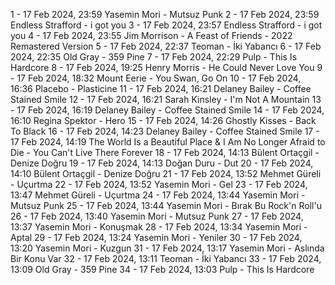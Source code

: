 1 - 17 Feb 2024, 23:59	Yasemin Mori - Mutsuz Punk
2 - 17 Feb 2024, 23:59	Endless Strafford - i got you
3 - 17 Feb 2024, 23:57	Endless Strafford - i got you
4 - 17 Feb 2024, 23:55	Jim Morrison - A Feast of Friends - 2022 Remastered Version
5 - 17 Feb 2024, 22:37	Teoman - İki Yabancı
6 - 17 Feb 2024, 22:35	Old Gray - 359 Pine
7 - 17 Feb 2024, 22:29	Pulp - This Is Hardcore
8 - 17 Feb 2024, 19:25	Henry Morris - He Could Never Love You
9 - 17 Feb 2024, 18:32	Mount Eerie - You Swan, Go On
10 - 17 Feb 2024, 16:36	Placebo - Plasticine
11 - 17 Feb 2024, 16:21	Delaney Bailey - Coffee Stained Smile
12 - 17 Feb 2024, 16:21	Sarah Kinsley - I'm Not A Mountain
13 - 17 Feb 2024, 16:19	Delaney Bailey - Coffee Stained Smile
14 - 17 Feb 2024, 16:10	Regina Spektor - Hero
15 - 17 Feb 2024, 14:26	Ghostly Kisses - Back To Black
16 - 17 Feb 2024, 14:23	Delaney Bailey - Coffee Stained Smile
17 - 17 Feb 2024, 14:19	The World Is a Beautiful Place & I Am No Longer Afraid to Die - You Can't Live There Forever
18 - 17 Feb 2024, 14:13	Bülent Ortaçgil - Denize Doğru
19 - 17 Feb 2024, 14:13	Doğan Duru - Dut
20 - 17 Feb 2024, 14:10	Bülent Ortaçgil - Denize Doğru
21 - 17 Feb 2024, 13:52	Mehmet Güreli - Uçurtma
22 - 17 Feb 2024, 13:52	Yasemin Mori - Gel
23 - 17 Feb 2024, 13:47	Mehmet Güreli - Uçurtma
24 - 17 Feb 2024, 13:44	Yasemin Mori - Mutsuz Punk
25 - 17 Feb 2024, 13:44	Yasemin Mori - Bırak Bu Rock'n Roll'u
26 - 17 Feb 2024, 13:40	Yasemin Mori - Mutsuz Punk
27 - 17 Feb 2024, 13:37	Yasemin Mori - Konuşmak
28 - 17 Feb 2024, 13:34	Yasemin Mori - Aptal
29 - 17 Feb 2024, 13:24	Yasemin Mori - Yeniler
30 - 17 Feb 2024, 13:20	Yasemin Mori - Kuzgun
31 - 17 Feb 2024, 13:17	Yasemin Mori - Aslında Bir Konu Var
32 - 17 Feb 2024, 13:11	Teoman - İki Yabancı
33 - 17 Feb 2024, 13:09	Old Gray - 359 Pine
34 - 17 Feb 2024, 13:03	Pulp - This Is Hardcore
